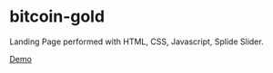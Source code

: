 # bitcoin-gold
Landing Page performed with HTML, CSS, Javascript, Splide Slider.

[Demo](https://redhatdev16.github.io/bitcoin-gold/)


